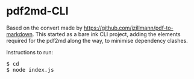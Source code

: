 # pdf2md-CLI

Based on the convert made by https://github.com/jzillmann/pdf-to-markdown.
This started as a bare ink CLI project, adding the elements required for the pdf2md along the way, to minimise dependency clashes.

Instructions to run:
<pre>
$ cd <project_folder>
$ node index.js
</pre>